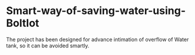 # Smart-way-of-saving-water-using-BoltIot
The project has been designed for advance intimation of  overflow of Water tank, so it can be avoided smartly.
